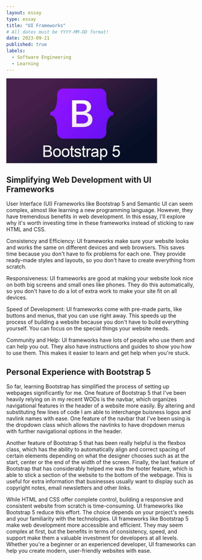 ```yaml
---
layout: essay
type: essay
title: "UI Frameworks"
# All dates must be YYYY-MM-DD format!
date: 2023-09-21
published: true
labels:
  - Software Engineering
  - Learning
---
```


<img width="400px" class="rounded float-start pe-4" src="../img/Bootstrap5.jpg">

## Simplifying Web Development with UI Frameworks

User Interface (UI) Frameworks like Bootstrap 5 and Semantic UI can seem complex, almost like learning a new programming language. However, they have tremendous benefits in web development. In this essay, I'll explore why it's worth investing time in these frameworks instead of sticking to raw HTML and CSS.

Consistency and Efficiency: UI frameworks make sure your website looks and works the same on different devices and web browsers. This saves time because you don't have to fix problems for each one. They provide ready-made styles and layouts, so you don't have to create everything from scratch.

Responsiveness: UI frameworks are good at making your website look nice on both big screens and small ones like phones. They do this automatically, so you don't have to do a lot of extra work to make your site fit on all devices.

Speed of Development: UI frameworks come with pre-made parts, like buttons and menus, that you can use right away. This speeds up the process of building a website because you don't have to build everything yourself. You can focus on the special things your website needs.

Community and Help: UI frameworks have lots of people who use them and can help you out. They also have instructions and guides to show you how to use them. This makes it easier to learn and get help when you're stuck.

## Personal Experience with Bootstrap 5

So far, learning Bootstrap has simplified the process of setting up webpages significantly for me. One feature of Bootstrap 5 that I've been heavily relying on in my recent WODs is the navbar, which organizes navigational features in the header of a website more easily. By altering and substituting few lines of code I am able to interchange buisness logos and navlink names with ease. One feature of the navbar that I've been using is the dropdown class which allows the navlinks to have dropdown menus with further navigational options in the header. 

Another feature of Bootstrap 5 that has been really helpful is the flexbox class, which has the ability to automatically align and correct spacing of certain elements depending on what the designer chooses such as at the start, center or the end of the width of the screen. Finally, the last feature of Bootstrap that has considerably helped me was the footer feature, which is able to stick a section of the website to the bottom of the webpage. This is useful for extra information that businesses usually want to display such as copyright notes, email newsletters and other links.

While HTML and CSS offer complete control, building a responsive and consistent website from scratch is time-consuming. UI frameworks like Bootstrap 5 reduce this effort. The choice depends on your project's needs and your familiarity with the technologies.
UI frameworks like Bootstrap 5 make web development more accessible and efficient. They may seem complex at first, but the benefits in terms of consistency, speed, and support make them a valuable investment for developers at all levels. Whether you're a beginner or an experienced developer, UI frameworks can help you create modern, user-friendly websites with ease.
